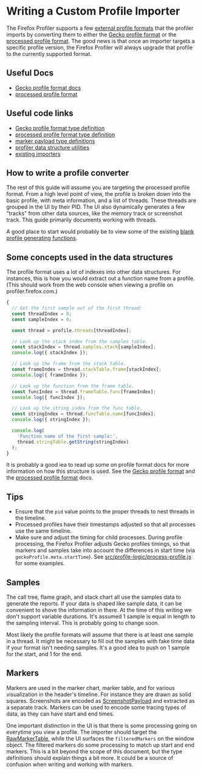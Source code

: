 # Writing a Custom Profile Importer

The Firefox Profiler supports a few [external profile formats](../src/profile-logic/import) that the profiler imports by converting them to either the [Gecko profile format](./gecko-profile-format.md) or the [processed profile format](./process-profile-format). The good news is that once an importer targets a specific profile version, the Firefox Profiler will always upgrade that profile to the currently supported format.

## Useful Docs

- [Gecko profile format docs](./gecko-profile-format.md)
- [processed profile format](./processed-profile-format.md)

## Useful code links

- [Gecko profile format type definition](../src/types/gecko-profile.js)
- [processed profile format type definition](../src/types/profile.js)
- [marker payload type definitions](../src/types/markers.js)
- [profiler data structure utilities](../src/profile-logic/data-structures.js)
- [existing importers](../src/profile-logic/import)

## How to write a profile converter

The rest of this guide will assume you are targeting the processed profile format. From a high level point of view, the profile is broken down into the basic profile, with meta information, and a list of threads. These threads are grouped in the UI by their PID. The UI also dynamically generates a few "tracks" from other data sources, like the memory track or screenshot track. This guide primarily documents working with threads.

A good place to start would probably be to view some of the existing [blank profile generating functions](../src/profile-logic/data-structures.js).

## Some concepts used in the data structures

The profile format uses a lot of indexes into other data structures. For instances, this is how you would extract out a function name from a profile. (This should work from the web console when viewing a profile on profiler.firefox.com.)

```js
{
  // Get the first sample out of the first thread:
  const threadIndex = 0;
  const sampleIndex = 0;

  const thread = profile.threads[threadIndex];

  // Look up the stack index from the samples table.
  const stackIndex = thread.samples.stack[sampleIndex];
  console.log({ stackIndex });

  // Look up the frame from the stack table.
  const frameIndex = thread.stackTable.frame[stackIndex];
  console.log({ frameIndex });

  // Look up the function from the frame table.
  const funcIndex = thread.frameTable.func[frameIndex];
  console.log({ funcIndex });

  // Look up the string index from the func table.
  const stringIndex = thread.funcTable.name[funcIndex];
  console.log({ stringIndex });

  console.log(
    'Function name of the first sample:',
    thread.stringTable.getString(stringIndex)
  );
}
```

It is probably a good iea to read up some on profile format docs for more information on how this structure is used. See the [Gecko profile format](gecko-profile-format.md) and the [processed profile format](processed-profile-format.md) docs.

## Tips

- Ensure that the `pid` value points to the proper threads to nest threads in the timeline.
- Processed profiles have their timestamps adjusted so that all processes use the same timeline.
- Make sure and adjust the timing for child processes. During profile processing, the Firefox Profiler adjusts Gecko profiles timings, so that markers and samples take into account the differences in start time (via `geckoProfile.meta.startTime`). See [src/profile-logic/process-profile.js](https://github.com/firefox-devtools/profiler/blob/3067dda9cbf5807948aef149e18caf4e8870ed25/src/profile-logic/process-profile.js#L997-L1010) for some examples.

## Samples

The call tree, flame graph, and stack chart all use the samples data to generate the reports. If your data is shaped like sample data, it can be convenient to shove the information in there. At the time of this writing we don't support variable durations. It's assumed 1 sample is equal in length to the sampling interval. This is probably going to change soon.

Most likely the profile formats will assume that there is at least one sample in a thread. It might be necessary to fill out the samples with fake time data if your format isn't needing samples. It's a good idea to push on 1 sample for the start, and 1 for the end.

## Markers

Markers are used in the marker chart, marker table, and for various visualization in the header's timeline. For instance they are drawn as solid squares. Screenshots are encoded as [ScreenshotPayload](https://github.com/firefox-devtools/profiler/search?q=ScreenshotPayload&unscoped_q=ScreenshotPayload) and extracted as a separate track. Markers can be used to encode some tracing types of data, as they can have start and end times.

One important distinction in the UI is that there is some processing going on everytime you view a profile. The importer should target the [RawMarkerTable](https://github.com/firefox-devtools/profiler/blob/3067dda9cbf5807948aef149e18caf4e8870ed25/src/types/profile.js#L123-L128), while the UI surfaces the `filteredMarkers` on the window object. The filtered markers do some processing to match up start and end markers. This is a bit beyond the scope of this document, but the type definitions should explain things a bit more. It could be a source of confusion when writing and working with markers.
